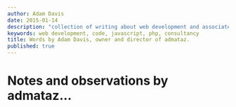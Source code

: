 ```yaml
---
author: Adam Davis  
date: 2015-01-14  
description: "collection of writing about web development and associated ideas and technologies by Adam Davis "
keywords: web development, code, javascript, php, consultancy
title: Words by Adam Davis, owner and director of admataz. 
published: true
---
```


# Notes and observations by admataz...
